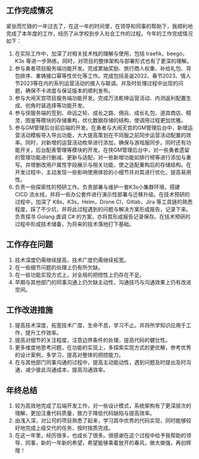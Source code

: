 ## 工作完成情况

紧张而忙碌的一年过去了，在这一年的时间里，在领导和同事的帮助下，我顺利地完成了本年度的工作，经历了从学校到步入社会工作的过程。今年的工作完成情况如下：

1. 在实际工作中，加深了对相关技术栈的理解与使用，包括 traefik，beego，K3s 等进一步熟练。同时，对项目的整体架构与部署形式也有了更深的理解。
2. 参与勇者项目服务端功能开发。完成累抽奖励、旅行商人权重、补给礼包、背包排序、重铸接口幂等性优化等工作。完成包括圣诞2022、春节2023、情人节2023等在内的系列运营活动的接入与联调。并及时处理过程中出现的问题，确保不卡进度与保证版本的顺利发布。
3. 参与大闹天宫项目服务端功能开发。完成万法乾坤运营活动、内测返利配置生成、创角时装选择等功能开发。
4. 参与侠服务端的签到、命运之轮、成长之路、佣兵、成长礼包、道具商店、精灵、图鉴等模块的存储重构，优化数据存储的结构，使调用过程更加优雅。
5. 参与GM管理后台前后端的开发。在勇者与大闹天宫的GM管理后台中，新增运营活动模板导入导出功能，大大提高策划在不同服之前同步运营活动配置的效率。同时，对新增的运营活动枚举进行添加，确保与游戏服同步。同时还有功能开关，后台配表管理等模块的开发。在侠GM管理后台中，对一些勇者遗留的管理功能进行删减、更新与适配，对一些新增功能如排行榜等进行添加与重写。并增删改用户属性字段展示与相关功能，使之适配重构后的存储结构。在开发过程中，主动发现一些影响使用体验的小细节并对其进行优化，提高易用性。
6. 负责一些探索性的预研工作。负责部署与维护一套K3s小集群环境，搭建 CICD 流水线，并将一些办公套件进行演示性部署与迁移升级。在技术预研的过程中，加深了 K8s，K3s，Helm，Drone CI，Gitlab，Jira 等工具链的熟悉程度，踩了不少坑，并将此过程遇到的问题与解决方案形成报告，记录下来。负责探寻 Golang 直调 C# 的方案，亦将其形成报告记录保存。在技术预研的过程中形成技术储备，为将来的技术落地打下基础。


## 工作存在问题

1. 技术深度仍需继续提高，技术广度仍需继续拓宽。
2. 在一些细节问题的处理上仍有所欠缺。
3. 在一些功能实现方式上，对全局的把控性上仍存在不足。
4. 早期与其他部门的同事沟通上仍欠缺主动性，沟通技巧与沟通效果上仍有改进空间。

## 工作改进措施

1. 提高技术深度，拓宽技术广度，生命不息，学习不止。并将所学知识应用于工作，提升工作效率。
2. 提高对细节的关注程度，注意边界条件的处理，提高代码的健壮性。
3. 更多维度地思考问题，在功能的实现上，多探索实现方式的更优解，参考优秀的设计案例，多学习，提高对整体的把控能力。
4. 在与其他部门同事沟通的过程中，提高主动能动性，遇到问题及时提出及时沟通，减少彼此沟通成本，提高沟通效率。

## 年终总结

1. 较为高效地完成了后端开发工作，对一些设计模式，系统架构有了更深层次的理解，更加注重代码质量，致力于降低代码缺陷与提高效率。
2. 由浅入深，对公司的项目熟悉了起来，学习其中优秀的代码实现，同时能够较好地完成上级交代的任务，按时按质完成。
3. 在这一年里，经历很多，也成长了很多。很感谢在这个过程中给予我帮助的领导、同事，新的一年新的希望，希望能够乘着放开的春风，做大做强，再创辉煌！